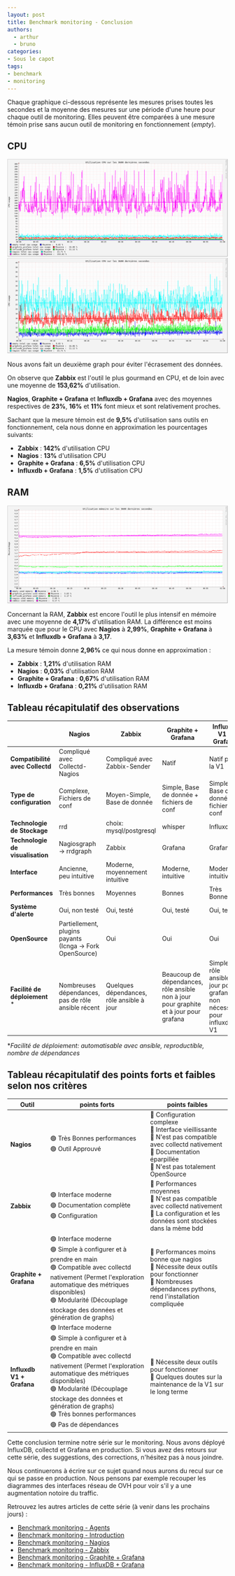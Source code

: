 ```yaml
---
layout: post
title: Benchmark monitoring - Conclusion
authors:
  - arthur
  - bruno
categories:
- Sous le capot
tags:
- benchmark
- monitoring
---
```


Chaque graphique ci-dessous représente les mesures prises toutes les secondes et la moyenne des mesures sur une période d'une heure pour chaque outil de monitoring. Elles peuvent être comparées à une mesure témoin prise sans aucun outil de monitoring en fonctionnement (*empty*).

## CPU

[![Graphique comparatif de l'utilisation CPU des quatres outils.](/images/monitoring-dasboard-benchmark/nagios_graphite_zabbix_influxdb_cpu_usage.png)](/images/monitoring-dasboard-benchmark/nagios_graphite_zabbix_influxdb_cpu_usage.png)
[![Graphique comparatif de l'utilisation CPU de nagios graphite et influxdb.](/images/monitoring-dasboard-benchmark/nagios_graphite_influxdb_cpu_usage.png)](/images/monitoring-dasboard-benchmark/nagios_graphite_influxdb_cpu_usage.png)

Nous avons fait un deuxième graph pour éviter l'écrasement des données.

On observe que **Zabbix** est l'outil le plus gourmand en CPU, et de loin avec une moyenne de **153,62%** d'utilisation.

**Nagios**, **Graphite + Grafana** et **Influxdb + Grafana** avec des moyennes respectives de **23%**, **16%** et **11%** font mieux et sont relativement proches.

Sachant que la mesure témoin est de **9,5%** d'utilisation sans outils en fonctionnement, cela nous donne en approximation les pourcentages suivants:
  - **Zabbix** : **142%** d'utilisation CPU
  - **Nagios** : **13%** d'utilisation CPU
  - **Graphite + Grafana** : **6,5%** d'utilisation CPU
  - **Influxdb + Grafana** : **1,5%** d'utilisation CPU

## RAM

[![Graphique comparatif de l'utilisation mémoire des quatres outils.](/images/monitoring-dasboard-benchmark/nagios_graphite_zabbix_influxdb_memory_usage.png)](/images/monitoring-dasboard-benchmark/nagios_graphite_zabbix_influxdb_memory_usage.png)

Concernant la RAM, **Zabbix** est encore l'outil le plus intensif en mémoire avec une moyenne de **4,17%** d'utilisation RAM. La différence est moins marquée que pour le CPU avec **Nagios** à **2,99%**, **Graphite + Grafana** à **3,63%** et **Influxdb + Grafana** à **3,17**.

La mesure témoin donne **2,96%** ce qui nous donne en approximation :
  - **Zabbix** : **1,21%** d'utilisation RAM
  - **Nagios** : **0,03%** d'utilisation RAM
  - **Graphite + Grafana** : **0,67%** d'utilisation RAM
  - **Influxdb + Grafana** : **0,21%** d'utilisation RAM

## Tableau récapitulatif des observations

|                         | **Nagios**                                                | **Zabbix**                                | **Graphite + Grafana**                                                                | **Influxdb V1 + Grafana**
---                          | ---                                                       | ---                                       | ---                                                                                   | ---
**Compatibilité avec Collectd**  | Compliqué avec Collectd-Nagios                            | Compliqué avec Zabbix-Sender              | Natif                                                                                 | Natif pour la V1
**Type de configuration**        | Complexe, Fichiers de conf                                | Moyen-Simple, Base de donnée              | Simple, Base de donnée + fichiers de conf                                             | Simple, Base de donnée + fichiers de conf
**Technologie de Stockage**      | rrd                                                       | choix: mysql/postgresql                   | whisper                                                                               | Influxdb
**Technologie de visualisation** | Nagiosgraph -> rrdgraph                                   | Zabbix                                    | Grafana                                                                               | Grafana
**Interface**                    | Ancienne, peu intuitive                                   | Moderne, moyennement intuitive            | Moderne, intuitive                                                                    | Moderne, intuitive
**Performances**                 | Très bonnes                                               | Moyennes                                  | Bonnes                                                                                | Très Bonnes
**Système d'alerte**             | Oui, non testé                                            | Oui, testé                                | Oui, testé                                                                            | Oui, testé
**OpenSource**                   | Partiellement, plugins payants (Icnga -> Fork OpenSource) | Oui                                       | Oui                                                                                   | Oui
**Facilité de déploiement** *     | Nombreuses dépendances, pas de rôle ansible récent        | Quelques dépendances, rôle ansible à jour | Beaucoup de dépendances, rôle ansible non à jour pour graphite et à jour pour grafana | Simple, rôle ansible à jour pour grafana, non nécessaire pour influxdb V1

*_Facilité de déploiement: automatisable avec ansible, reproductible, nombre de dépendances_

## Tableau récapitulatif des points forts et faibles selon nos critères

|Outil | points forts | points faibles |
|---|---|---|
| **Nagios** | 🟢 Très Bonnes performances <br> 🟢 Outil Approuvé | 🔴 Configuration complexe <br> 🔴 Interface vieillissante <br> 🔴 N'est pas compatible avec collectd nativement <br> 🔴 Documentation éparpillée <br> 🔴 N'est pas totalement OpenSource |
| **Zabbix** | 🟢 Interface moderne <br> 🟢  Documentation complète <br> 🟢  Configuration | 🔴 Performances moyennes <br> 🔴 N'est pas compatible avec collectd nativement <br> 🔴 La configuration et les données sont stockées dans la mème bdd |
| **Graphite + Grafana** | 🟢 Interface moderne <br> 🟢  Simple à configurer et à prendre en main <br> 🟢  Compatible avec collectd nativement (Permet l'exploration automatique des métriques disponibles) <br> 🟢  Modularité (Découplage stockage des données et génération de graphs) | 🔴 Performances moins bonne que nagios <br> 🔴  Nécessite deux outils pour fonctionner <br> 🔴 Nombreuses dépendances pythons, rend l'installation compliquée|
| **Influxdb V1 + Grafana** | 🟢 Interface moderne <br> 🟢  Simple à configurer et à prendre en main <br> 🟢  Compatible avec collectd nativement (Permet l'exploration automatique des métriques disponibles) <br> 🟢  Modularité (Découplage stockage des données et génération de graphs) <br> 🟢  Très bonnes performances <br> 🟢  Pas de dépendances|  🔴  Nécessite deux outils pour fonctionner <br> 🔴  Quelques doutes sur la maintenance de la V1 sur le long terme|

Cette conclusion termine notre série sur le monitoring. Nous avons déployé InfluxDB, collectd et Grafana en production. Si vous avez des retours sur cette série, des suggestions, des corrections, n'hésitez pas à nous joindre.

Nous continuerons à écrire sur ce sujet quand nous aurons du recul sur ce qui se passe en production. Nous pensons par exemple recouper les diagrammes des interfaces réseau de OVH pour voir s'il y a une augmentation notoire du traffic.

Retrouvez les autres articles de cette série (à venir dans les prochains jours) :

- [Benchmark monitoring - Agents](/monitoring-agents/)
- [Benchmark monitoring - Introduction](/monitoring-introduction/)
- [Benchmark monitoring - Nagios](/monitoring-nagios/)
- [Benchmark monitoring - Zabbix](/monitoring-zabbix/)
- [Benchmark monitoring - Graphite + Grafana](/monitoring-graphite/)
- [Benchmark monitoring - InfluxDB + Grafana](/monitoring-influxdb)
